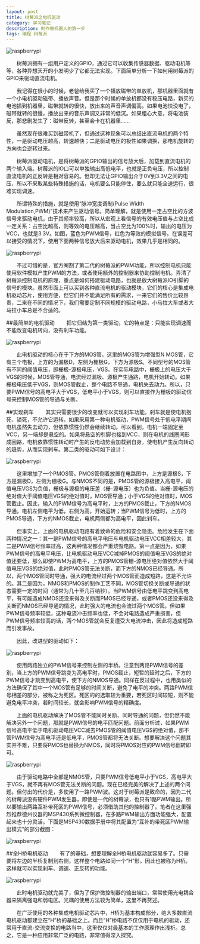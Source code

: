 ```yaml
---
layout: post
title: 树莓派之电机驱动
category: 学习笔记
description: 制作做机器人的第一步
tags: 编程 树莓派
---
```

![raspberrypi](/static/blog/img/project/20150710/2015071000.jpg)

　　树莓派拥有一组用户定义的GPIO，通过它可以收集传感器数据、驱动电机等等，各种异想天开的小发明少了它都无法实现。下面简单分析一下如何用树莓派的GPIO来驱动直流电机。
<!--more-->
　　我记得在很小的时候，老爸给我买了一个播放磁带的单放机，那机器里面就有一个小电机驱动磁带、播放声音。但是那个时候的单放机都没有稳压电路，新买的电池插到机器里，磁带就转的很快，放出来的声音声调偏高。如果电池快没电了，磁带就转的很慢，播放出来的音乐声调又非常的低沉。如果粗心大意，将电池装反，那悲剧发生了：磁带反转，甚至会卡在机器里……

　　虽然现在很难买到磁带机了，但通过这种现象可以总结出直流电机的两个特性，一是驱动电压越高，转速越快；二是驱动电压的极性如果调换，那电机旋转的方向也会逆转过来。

　　树莓派驱动电机，是将树莓派的GPIO输出的信号放大后，加载到直流电机的两个输入端。树莓派的IO口可以单独输出高低电平，也就是正负电压，所以控制直流电机的正反转是相对容易的。但却无法让GPIO输出介于0V到3.3V之间的电压，所以不采取某些特殊措施的话，电机要么只能停住，要么就只能全速运行，很难实现调速。

　　所谓特殊的措施，就是使用“脉冲宽度调制(Pulse Width Modulation,PWM)”技术来产生驱动信号。简单理解，就是使用一定占空比的方波信号来驱动电机，由于其频率较高，所以从宏观上看信号的有效电压值与占空比成一定关系：占空比越高，则等效的电压越高，当占空比为100%时，输出的电压为VCC，也就是3.3V。如图，蓝色为PWM信号，红色为等效的模拟信号。在误差可以接受的情况下，使用下面两种信号放大后来驱动电机，效果几乎是相同的。

![raspberrypi](/static/blog/img//project/20150710/2015071002.jpg)

　　不过可惜的是，官方阉割了第二代的树莓派的PWM功能，所以控制电机只能使用软件模拟产生PWM的方法，或者使用额外的控制器来协助控制电机。弄清了树莓派控制电机的原理，重点是如何搭建驱动电路，也就是放大树莓派IO引脚的信号的模块。虽然市面上可以买到各种直流电机的驱动模块，它们的核心是集成电机驱动芯片，使用方便，但它们并不能满足所有的需求，一来它们的售价比较昂贵，二来在不同的情况下，我们需要定制不同规模的驱动电路，小马拉大车或者大马拉小车总是不合适的。

##最简单的电机驱动
　　把它归结为第一类驱动，它的特点是：只能实现调速而不能改变电机转向，没有刹车功能。

![raspberrypi](/static/blog/img//project/20150710/2015071003.png)

　　此电机驱动的核心在于下方的MOS管。这里的MOS管为增强型N MOS管，它有三个电极，上方的为漏极D，左侧为栅极G，下方为源极S。不同型号的MOS管有不同的阈值电压，即栅极-源极电压，VGS。在实际电路中，栅极上的电压大于VGS的时候，MOS管导通，电流经过漏极、源极产生通路，电机开始转动。如果栅极电压低于VGS，则MOS管截止，整个电路不导通，电机失去动力。所以，只要PWM信号的高电平大于VGS，低电平小于VGS，则可以直接作为栅极的驱动信号来控制MOS管的导通与关断。

##实现刹车
　　其实只需要很少的改变就可以实现刹车功能。刹车就是使电机抱死、锁死，不允许它运转。如果采用第一种电机驱动，PWM信号处于低电平期间电机虽然失去动力，但依靠惯性仍然会继续转动。可以看到，电机一端固定至VCC，另一端却是悬空的。如果将悬空的引脚也接到VCC，则在电机的线圈间形成回路，电机依靠惯性转动时产生的反电动势会加载到自身，使电机产生反向转动的趋势，从而实现刹车。第二类的驱动可如下设计：

![raspberrypi](/static/blog/img//project/20150710/2015071004.png)

　　这里增加了一个PMOS管。PMOS管倒着放置在电路图中，上方是源极S，下方是漏极D，左侧为栅极G。与NMOS不同的是，PMOS管的源极接入高电平，阈值电压VGS为负值，栅极与源极的电压差（栅-源电压）也为负值。当栅-源电压的绝对值大于阈值电压VGS的绝对值时，MOS管导通；小于VGS的绝对值时，MOS管截止。因此，输入的PWM信号为高电平时，上方的PMOS截止，下方的NMOS导通，电机左侧电平为低，右侧为高，开始运转；当PWM信号为低时，上方的PMOS导通，下方的NMOS截止，电机两侧都为高电平，因此刹车。

　　但事实上，上面的电机驱动电路有着致命的危险和安全隐患。危险发生在下面两种情况之一：其一是PWM信号的高电平电压与电机驱动电压VCC相差较大，其二是PWM信号频率过高，这两种情况都会严重烧毁电路。第一点是因为，如果PWM信号的高电平电压，比电机驱动电压VCC减掉PMOS的阈值电压VGS的绝对值还要低，那么即使PWM为高电平，上方的PMOS管栅-源电压绝对值依然大于阈值电压VGS的绝对值，此时PMOS管无法关断，而下方的NMOS已经导通。所以，两个MOS管同时导通，强大的电流经过两个MOS管而造成短路，这是不允许的。其二是因为，NMOS和PMOS的制作工艺不同，MOS管切换关断或导通的状态需要一定的时间（通常为几十至几百纳秒）。当PWM信号由低电平跳变到高电平，有可能造成NMOS还没来得及关断而PMOS已经导通，或者PMOS还没来得及关断而NMOS已经导通的情况，此时强大的电流也会流过两个MOS管。但如果PWM信号频率较低，这种电流冲击频率也低，不会对电路造成严重损害，但PWM信号频率较高的话，两个MOS管就会反复遭受大电流冲击，因此将造成短路而引发事故。

　　因此，改进型的驱动如下：

![raspberrypi](/static/blog/img//project/20150710/2015071005.png)

　　使用两路独立的PWM信号来控制左侧的半桥。注意到两路PWM信号的差别，当上方的PWM信号跳变为高电平时，PMOS截止，短暂的延时之后，下方的PWM信号才跳变到高电平，使下方的NMOS导通。同样在反过程中，也用类似的方法确保了其中一个MOS管有足够的时间关断，避免了电平的冲突。两路PWM信号相差的部分，被称之为死区。死区的的选取较为重要，若死区时间较短，则不能避免电平冲突，若时间较长，就会影响PWM信号的精确度。

　　上面的电机驱动解决了MOS管不能同时关断、同时导通的问题，但仍然不能解决另外一个问题，那就是PWM信号的电平匹配问题。前面分析过，如果PWM信号高电平低于电机驱动电压VCC减去PMOS管的阈值电压VGS的绝对值，那不管PWM信号为高电平还是低电平，PMOS管都将无法关断。想要解决这个问题其实并不难，只要将PMOS也替换为NMOS，同时将PMOS对应的PWM信号翻转即可。

![raspberrypi](/static/blog/img//project/20150710/2015071006.png)

　　由于驱动电路中全部是NMOS管，只要PWM信号低电平小于VGS，高电平大于VGS，就不再有MOS管无法关断的问题。现在已经完美的解决了上述的两个问题。但付出的代价是，多使用了一路PWM波。这对于树莓派是致命的，因为二代的树莓派没有硬件PWM发生器，即使是一代的树莓派，也只有1路PWM输出。所以要输出两路互补带死区的PWM信号，必须借助其他的控制器了。笔者在这里强烈推荐德州仪器的MSP430系列微控制器，在多路PWM输出方面功能强大，配置起来也十分灵活。下面是MSP430数据手册中将其配置为“互补的带死区PWM输出模式”的部分截图：

![raspberrypi](/static/blog/img//project/20150710/2015071007.png)

##全H桥电机驱动
　　有了的基础，想要理解全H桥电机驱动就容易多了。只需要将左边的半桥复制到右侧，这样整个电路如同一个“H”形，因此也被称为H桥。这样就可以实现刹车、调速、正反转的功能。

![raspberrypi](/static/blog/img//project/20150710/2015071008.png)

　　此时电机驱动就完美了，但为了保护微控制器的输出端口，常常使用光电耦合器来隔离强电和弱电区。光耦的使用方法较为简单，这里不再赘述。

　　在广泛使用的各种集成电机驱动芯片中，H桥为基本构成部分，绝大多数直流电机驱动都建立在“H”桥的基础之上。而且“H”桥电路不仅仅用于电机的驱动，还常用于直流-交流变换的电路当中，这里仅仅对最基本的工作原理作出浅析。总之，它是一种应用非常广泛的电路，非常值得深入探究。
